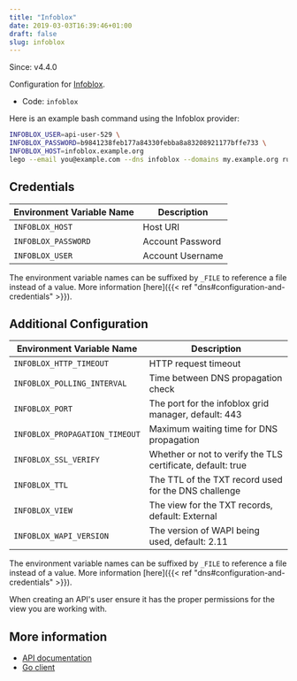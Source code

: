 ```yaml
---
title: "Infoblox"
date: 2019-03-03T16:39:46+01:00
draft: false
slug: infoblox
---
```


<!-- THIS DOCUMENTATION IS AUTO-GENERATED. PLEASE DO NOT EDIT. -->
<!-- providers/dns/infoblox/infoblox.toml -->
<!-- THIS DOCUMENTATION IS AUTO-GENERATED. PLEASE DO NOT EDIT. -->

Since: v4.4.0

Configuration for [Infoblox](https://www.infoblox.com/).


<!--more-->

- Code: `infoblox`

Here is an example bash command using the Infoblox provider:

```bash
INFOBLOX_USER=api-user-529 \
INFOBLOX_PASSWORD=b9841238feb177a84330febba8a83208921177bffe733 \
INFOBLOX_HOST=infoblox.example.org
lego --email you@example.com --dns infoblox --domains my.example.org run
```




## Credentials

| Environment Variable Name | Description |
|-----------------------|-------------|
| `INFOBLOX_HOST` | Host URI |
| `INFOBLOX_PASSWORD` | Account Password |
| `INFOBLOX_USER` | Account Username |

The environment variable names can be suffixed by `_FILE` to reference a file instead of a value.
More information [here]({{< ref "dns#configuration-and-credentials" >}}).


## Additional Configuration

| Environment Variable Name | Description |
|--------------------------------|-------------|
| `INFOBLOX_HTTP_TIMEOUT` | HTTP request timeout |
| `INFOBLOX_POLLING_INTERVAL` | Time between DNS propagation check |
| `INFOBLOX_PORT` | The port for the infoblox grid manager, default: 443 |
| `INFOBLOX_PROPAGATION_TIMEOUT` | Maximum waiting time for DNS propagation |
| `INFOBLOX_SSL_VERIFY` | Whether or not to verify the TLS certificate, default: true |
| `INFOBLOX_TTL` | The TTL of the TXT record used for the DNS challenge |
| `INFOBLOX_VIEW` | The view for the TXT records, default: External |
| `INFOBLOX_WAPI_VERSION` | The version of WAPI being used, default: 2.11 |

The environment variable names can be suffixed by `_FILE` to reference a file instead of a value.
More information [here]({{< ref "dns#configuration-and-credentials" >}}).

When creating an API's user ensure it has the proper permissions for the view you are working with.



## More information

- [API documentation](https://your.infoblox.server/wapidoc/)
- [Go client](https://github.com/infobloxopen/infoblox-go-client)

<!-- THIS DOCUMENTATION IS AUTO-GENERATED. PLEASE DO NOT EDIT. -->
<!-- providers/dns/infoblox/infoblox.toml -->
<!-- THIS DOCUMENTATION IS AUTO-GENERATED. PLEASE DO NOT EDIT. -->

